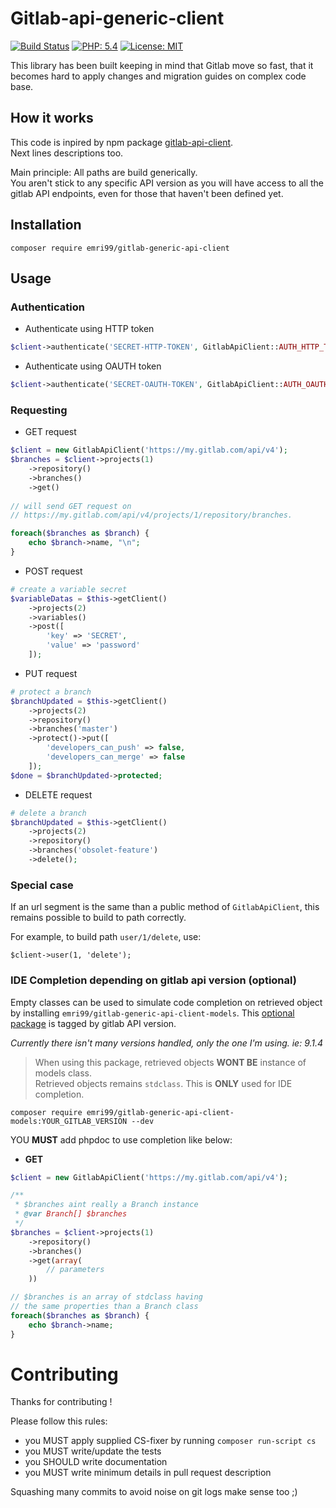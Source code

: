 # Gitlab-api-generic-client

[![Build Status](https://img.shields.io/travis/emri99/gitlab-generic-api-client/master.svg?style=flat-square)](https://travis-ci.org/emri99/gitlab-generic-api-client)
[![PHP: 5.4](https://img.shields.io/badge/PHP-5.4-blue.svg?style=flat-square)](http://php.net)
[![License: MIT](https://img.shields.io/badge/License-MIT-yellow.svg?style=flat-square)](https://opensource.org/licenses/MIT)

This library has been built keeping in mind that Gitlab move so fast, that 
it becomes hard to apply changes and migration guides on complex code base.

## How it works

This code is inpired by npm package [gitlab-api-client](https://www.npmjs.com/package/gitlab-api-client).  
Next lines descriptions too.

Main principle: All paths are build generically.  
You aren't stick to any specific API version as you will have access to 
all the gitlab API endpoints, even for those that haven't been defined yet.

## Installation

```
composer require emri99/gitlab-generic-api-client
```

## Usage

### Authentication

* Authenticate using HTTP token
````php
$client->authenticate('SECRET-HTTP-TOKEN', GitlabApiClient::AUTH_HTTP_TOKEN);
````

* Authenticate using OAUTH token
````php
$client->authenticate('SECRET-OAUTH-TOKEN', GitlabApiClient::AUTH_OAUTH_TOKEN);
````

### Requesting

* GET request

````php
$client = new GitlabApiClient('https://my.gitlab.com/api/v4');
$branches = $client->projects(1)
    ->repository()
    ->branches()
    ->get()
    
// will send GET request on 
// https://my.gitlab.com/api/v4/projects/1/repository/branches.

foreach($branches as $branch) {
    echo $branch->name, "\n";
}
````

* POST request

````php
# create a variable secret
$variableDatas = $this->getClient()
    ->projects(2)
    ->variables()
    ->post([
        'key' => 'SECRET',
        'value' => 'password'
    ]);
````

* PUT request

````php
# protect a branch
$branchUpdated = $this->getClient()
    ->projects(2)
    ->repository()
    ->branches('master')
    ->protect()->put([
        'developers_can_push' => false,
        'developers_can_merge' => false
    ]);
$done = $branchUpdated->protected;
````

* DELETE request

````php
# delete a branch
$branchUpdated = $this->getClient()
    ->projects(2)
    ->repository()
    ->branches('obsolet-feature')
    ->delete();
````

### Special case

If an url segment is the same than a public method of `GitlabApiClient`, this 
remains possible to build to path correctly.

For example, to build path `user/1/delete`, use:

```
$client->user(1, 'delete');
```

### IDE Completion depending on gitlab api version (optional)

Empty classes can be used to simulate code completion on retrieved object
by installing `emri99/gitlab-generic-api-client-models`.
This [optional package](https://github.com/emri99/gitlab-generic-api-client-models) is tagged by gitlab API version.



*Currently there isn't many versions handled, only the one I'm using. ie: 9.1.4*

> When using this package, retrieved objects **WONT BE** instance of models class.  
> Retrieved objects remains `stdclass`. This is **ONLY** used for IDE completion.

```
composer require emri99/gitlab-generic-api-client-models:YOUR_GITLAB_VERSION --dev
```

YOU **MUST** add phpdoc to use completion like below:

* **GET**
````php
$client = new GitlabApiClient('https://my.gitlab.com/api/v4');

/** 
 * $branches aint really a Branch instance 
 * @var Branch[] $branches 
 */
$branches = $client->projects(1)
    ->repository()
    ->branches()
    ->get(array(
        // parameters
    ))

// $branches is an array of stdclass having 
// the same properties than a Branch class
foreach($branches as $branch) {
    echo $branch->name;
}
````

# Contributing

Thanks for contributing !

Please follow this rules:
* you MUST apply supplied CS-fixer by running `composer run-script cs`
* you MUST write/update the tests
* you SHOULD write documentation
* you MUST write minimum details in pull request description

Squashing many commits to avoid noise on git logs make sense too ;)
